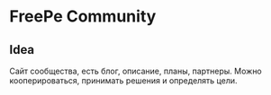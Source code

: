 # FreePe Community

## Idea

Cайт сообщества, есть блог, описание, планы, партнеры. Можно кооперироваться, принимать решения и определять цели. 
